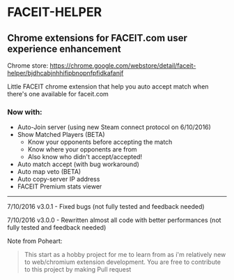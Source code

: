 # FACEIT-HELPER
## Chrome extensions for FACEIT.com user experience enhancement

Chrome store:
https://chrome.google.com/webstore/detail/faceit-helper/bjdhcabjnhhifipbnopnfpfidkafanjf

Little FACEIT chrome extension that help you auto accept match when there's one available for faceit.com

### Now with:
* Auto-Join server (using new Steam connect protocol on 6/10/2016)
* Show Matched Players (BETA)
  * Know your opponents before accepting the match
  * Know where your opponents are from
  * Also know who didn't accept/accepted!
* Auto match accept (with bug workaround)
* Auto map veto (BETA)
* Auto copy-server IP address
* FACEIT Premium stats viewer

---------------------------------------------------------------------------------
7/10/2016
v3.0.1 - Fixed bugs
(not fully tested and feedback needed)

7/10/2016
v3.0.0 - Rewritten almost all code with better performances
(not fully tested and feedback needed)

Note from Poheart:
> This start as a hobby project for me to learn from as i'm relatively new to web/chromium extension development.
> You are free to contribute to this project by making Pull request

